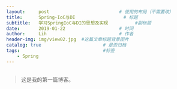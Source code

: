```yaml
---
layout:     post   				          # 使用的布局（不需要改）
title:      Spring-IoC与DI				   # 标题 
subtitle:   学习SpringIoC与DI的思想及实现          #副标题
date:       2019-01-22 				      # 时间
author:     Lih 						  # 作者
header-img: img/view02.jpg 	#这篇文章标题背景图片
catalog: true 						# 是否归档
tags:								#标签
    - Spring
---
```


##  
>这是我的第一篇博客。
